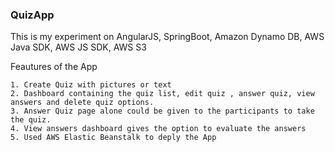 ### QuizApp

This is my experiment on AngularJS, SpringBoot, Amazon Dynamo DB, AWS Java SDK, AWS JS SDK,
 AWS S3

Feautures of the App
```
1. Create Quiz with pictures or text
2. Dashboard containing the quiz list, edit quiz , answer quiz, view answers and delete quiz options.
3. Answer Quiz page alone could be given to the participants to take the quiz.
4. View answers dashboard gives the option to evaluate the answers
5. Used AWS Elastic Beanstalk to deply the App
```

